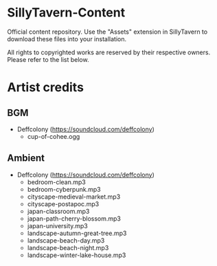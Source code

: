 # SillyTavern-Content

Official content repository. Use the "Assets" extension in SillyTavern to download these files into your installation.

All rights to copyrighted works are reserved by their respective owners. Please refer to the list below.

# Artist credits

## BGM

- Deffcolony (https://soundcloud.com/deffcolony)
  - cup-of-cohee.ogg

## Ambient

- Deffcolony (https://soundcloud.com/deffcolony)
  - bedroom-clean.mp3
  - bedroom-cyberpunk.mp3
  - cityscape-medieval-market.mp3
  - cityscape-postapoc.mp3
  - japan-classroom.mp3
  - japan-path-cherry-blossom.mp3
  - japan-university.mp3
  - landscape-autumn-great-tree.mp3
  - landscape-beach-day.mp3
  - landscape-beach-night.mp3
  - landscape-winter-lake-house.mp3
